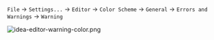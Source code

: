 `File` -> `Settings...` -> `Editor` -> `Color Scheme` -> `General` -> `Errors and Warnings` -> `Warning`

![idea-editor-warning-color.png](/images/idea-editor-warning-color.png)
